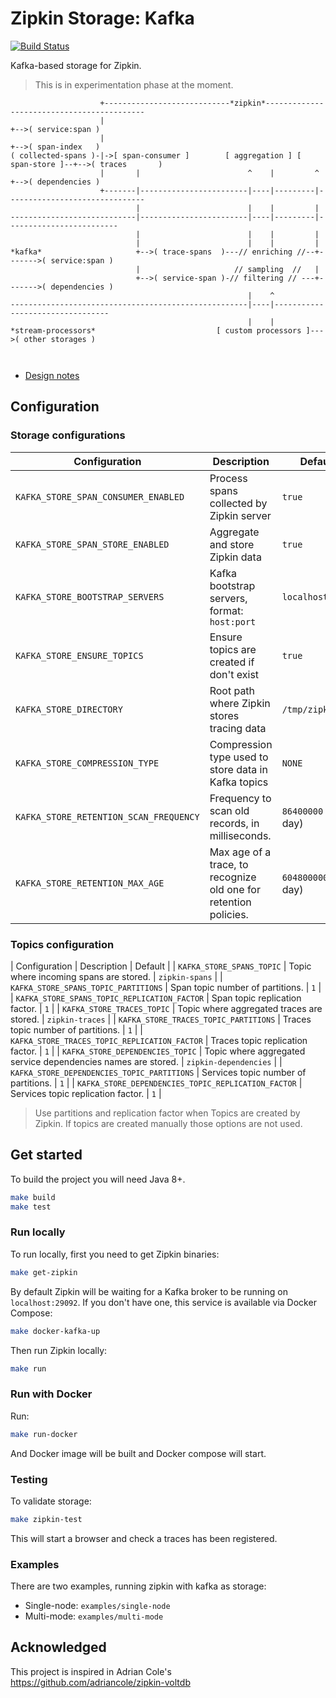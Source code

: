 # Zipkin Storage: Kafka

[![Build Status](https://www.travis-ci.org/jeqo/zipkin-storage-kafka.svg?branch=master)](https://www.travis-ci.org/jeqo/zipkin-storage-kafka)

Kafka-based storage for Zipkin.

> This is in experimentation phase at the moment.

```
                    +----------------------------*zipkin*-------------------------------------------
                    |                                                           +-->( service:span )
                    |                                                           +-->( span-index   )
( collected-spans )-|->[ span-consumer ]        [ aggregation ] [ span-store ]--+-->( traces       )
                    |       |                        ^    |         ^           +-->( dependencies )
                    +-------|------------------------|----|---------|-------------------------------
                            |                        |    |         |     
----------------------------|------------------------|----|---------|-------------------------
                            |                        |    |         |     
                            |                        |    |         |     
*kafka*                     +-->( trace-spans  )---// enriching //--+------->( service:span )
                            |                     // sampling  //   |     
                            +-->( service-span )-// filtering // ---+------->( dependencies )
                                                     |    ^
-----------------------------------------------------|----|---------------------------------
                                                     |    |
*stream-processors*                           [ custom processors ]--->( other storages )



```

- [Design notes](DESIGN.md)

## Configuration

### Storage configurations

| Configuration | Description | Default |
|---------------|-------------|---------|
| `KAFKA_STORE_SPAN_CONSUMER_ENABLED` | Process spans collected by Zipkin server | `true` |
| `KAFKA_STORE_SPAN_STORE_ENABLED` | Aggregate and store Zipkin data | `true` |
| `KAFKA_STORE_BOOTSTRAP_SERVERS` | Kafka bootstrap servers, format: `host:port` | `localhost:9092` |
| `KAFKA_STORE_ENSURE_TOPICS` | Ensure topics are created if don't exist | `true` |
| `KAFKA_STORE_DIRECTORY` | Root path where Zipkin stores tracing data | `/tmp/zipkin` |
| `KAFKA_STORE_COMPRESSION_TYPE` | Compression type used to store data in Kafka topics | `NONE` |
| `KAFKA_STORE_RETENTION_SCAN_FREQUENCY` | Frequency to scan old records, in milliseconds. | `86400000` (1 day) |
| `KAFKA_STORE_RETENTION_MAX_AGE` | Max age of a trace, to recognize old one for retention policies. | `604800000` (7 day) |

### Topics configuration

| Configuration | Description | Default |
| `KAFKA_STORE_SPANS_TOPIC` | Topic where incoming spans are stored. | `zipkin-spans` |
| `KAFKA_STORE_SPANS_TOPIC_PARTITIONS` | Span topic number of partitions. | `1` |
| `KAFKA_STORE_SPANS_TOPIC_REPLICATION_FACTOR` | Span topic replication factor. | `1` |
| `KAFKA_STORE_TRACES_TOPIC` | Topic where aggregated traces are stored. | `zipkin-traces` |
| `KAFKA_STORE_TRACES_TOPIC_PARTITIONS` | Traces topic number of partitions. | `1` |
| `KAFKA_STORE_TRACES_TOPIC_REPLICATION_FACTOR` | Traces topic replication factor. | `1` |
| `KAFKA_STORE_DEPENDENCIES_TOPIC` | Topic where aggregated service dependencies names are stored. | `zipkin-dependencies` |
| `KAFKA_STORE_DEPENDENCIES_TOPIC_PARTITIONS` | Services topic number of partitions. | `1` |
| `KAFKA_STORE_DEPENDENCIES_TOPIC_REPLICATION_FACTOR` | Services topic replication factor. | `1` |

> Use partitions and replication factor when Topics are created by Zipkin. If topics are created manually
those options are not used.

## Get started

To build the project you will need Java 8+.

```bash
make build
make test
```

### Run locally

To run locally, first you need to get Zipkin binaries:

```bash
make get-zipkin
```

By default Zipkin will be waiting for a Kafka broker to be running on `localhost:29092`. If you don't have one, 
this service is available via Docker Compose:

```bash
make docker-kafka-up
```

Then run Zipkin locally:

```bash
make run
```

### Run with Docker

Run:

```bash
make run-docker
```

And Docker image will be built and Docker compose will start.

### Testing

To validate storage:

```bash
make zipkin-test
```

This will start a browser and check a traces has been registered.

### Examples

There are two examples, running zipkin with kafka as storage:

+ Single-node: `examples/single-node`
+ Multi-mode: `examples/multi-mode`

## Acknowledged

This project is inspired in Adrian Cole's <https://github.com/adriancole/zipkin-voltdb>
